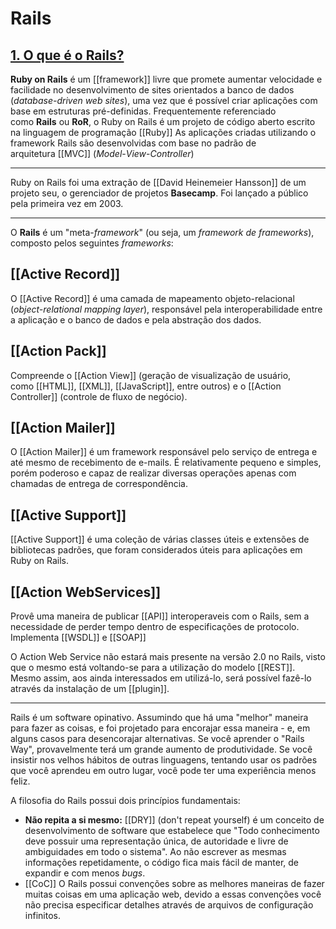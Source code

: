 # Rails

## [1. O que é o Rails?](https://guiarails.com.br/getting_started.html#o-que-e-o-rails-questionmark)

**Ruby on Rails** é um [[framework]] livre que promete aumentar velocidade e facilidade no desenvolvimento de sites orientados a banco de dados (_database-driven web sites_), uma vez que é possível criar aplicações com base em estruturas pré-definidas. Frequentemente referenciado como **Rails** ou **RoR**, o Ruby on Rails é um projeto de código aberto escrito na linguagem de programação [[Ruby]] As aplicações criadas utilizando o framework Rails são desenvolvidas com base no padrão de arquitetura [[MVC]] (_Model_-_View_-_Controller_)

---

Ruby on Rails foi uma extração de [[David Heinemeier Hansson]] de um projeto seu, o gerenciador de projetos **Basecamp**. Foi lançado a público pela primeira vez em 2003.

---

O **Rails** é um "meta-_framework_" (ou seja, um _framework de frameworks_), composto pelos seguintes _frameworks_:

## [[Active Record]]

O [[Active Record]] é uma camada de mapeamento objeto-relacional (_object-relational mapping layer_), responsável pela interoperabilidade entre a aplicação e o banco de dados e pela abstração dos dados.

## [[Action Pack]]

Compreende o [[Action View]] (geração de visualização de usuário, como [[HTML]], [[XML]], [[JavaScript]], entre outros) e o [[Action Controller]] (controle de fluxo de negócio).

## [[Action Mailer]]

O [[Action Mailer]] é um framework responsável pelo serviço de entrega e até mesmo de recebimento de e-mails. É relativamente pequeno e simples, porém poderoso e capaz de realizar diversas operações apenas com chamadas de entrega de correspondência.

## [[Active Support]]

[[Active Support]] é uma coleção de várias classes úteis e extensões de bibliotecas padrões, que foram considerados úteis para aplicações em Ruby on Rails.

## [[Action WebServices]]

Provê uma maneira de publicar [[API]] interoperaveis com o Rails, sem a necessidade de perder tempo dentro de especificações de protocolo. Implementa [[WSDL]] e [[SOAP]]

O Action Web Service não estará mais presente na versão 2.0 no Rails, visto que o mesmo está voltando-se para a utilização do modelo [[REST]]. Mesmo assim, aos ainda interessados em utilizá-lo, será possível fazê-lo através da instalação de um [[plugin]].

---
Rails é um software opinativo. Assumindo que há uma "melhor" maneira para fazer as coisas, e foi projetado para encorajar essa maneira - e, em alguns casos para desencorajar alternativas. Se você aprender o "Rails Way", provavelmente terá um grande aumento de produtividade. Se você insistir nos velhos hábitos de outras linguagens, tentando usar os padrões que você aprendeu em outro lugar, você pode ter uma experiência menos feliz.

A filosofia do Rails possui dois princípios fundamentais:

- **Não repita a si mesmo:** [[DRY]] (don't repeat yourself) é um conceito de desenvolvimento de software que estabelece que "Todo conhecimento deve possuir uma representação única, de autoridade e livre de ambiguidades em todo o sistema". Ao não escrever as mesmas informações repetidamente, o código fica mais fácil de manter, de expandir e com menos _bugs_.
- [[CoC]] O Rails possui convenções sobre as melhores maneiras de fazer muitas coisas em uma aplicação web, devido a essas convenções você não precisa especificar detalhes através de arquivos de configuração infinitos.
